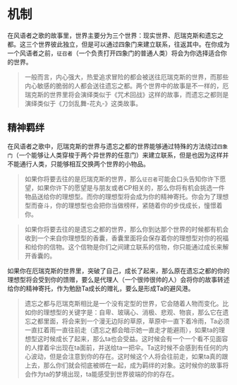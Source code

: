# 机制

在风语者之歌的故事里，世界主要分为三个世界：现实世界、厄瑞克斯和遗忘之都。这三个世界彼此独立，但是可以通过四象门来建立联系，往返其中。在你成为一个风语者之前，`征召者`（一个负责打开四象门的普通人类）将会为你选择适合你的世界。

> 一般而言，内心强大，热爱追求冒险的都会被送往厄瑞克斯的世界，而那些内心敏感的脆弱的人都会送往遗忘之都。两个世界中的故事是不一样的，厄瑞克斯的世界里将会演绎类似于《咒术回战》这样的故事，而遗忘之都则是演绎类似于《刀剑乱舞-花丸-》这类故事。

## 精神羁绊

在风语者之歌中，厄瑞克斯的世界与遗忘之都的世界能够通过特殊的方法绕过`四象门`（一个能够让人类穿梭于两个异世界的任意门）来建立联系，但是也因为这样并不能通行人类，只能够相互交换两个世界的小物品。

> 如果你将要去往的是厄瑞克斯的世界，那么`征召者`可能会口头告知你许下愿望，如果你许下的愿望是与朋友或者CP相关的，那么你将有机会挑选一件物品送给你的理想型。而你的理想型将会成为你的精神寄托。你会为了理想型而奋斗，你的理想型也会把你当做榜样，紧随着你的步伐成长，憧憬着你。



> 如果你将要去往的是遗忘之都的世界，那么你到达那个世界的时候都有机会收到一个来自你理想型的香囊，香囊里面将会保存着你的理想型对你的祝福和给你的信物。这个信物是你们之间建立联系的信物，你只能通过成长来解开香囊的。

如果你在厄瑞克斯的世界里，突破了自己，成长了起来，那么原在遗忘之都的你的理想型将会受到你的馈赠，要么是代理人（一个很帅很帅的人）会将你的故事转述给你的精神寄托，作为勉励Ta成长的赠礼，要么是形成Ta的避风港。

> 遗忘之都与厄瑞克斯相比是一个没有定型的世界，它会随着人物而变化。比如你的理想型的关键字是：自卑、玻璃心、消极、悲观、物哀，那么它在遗忘之都里面，将会来到一个漫无边际的草原，草原中一直下着冷雨，Ta必须一直扛着雨一直往前走（遗忘之都会暗示她一直走才能避雨），如果ta的理想型这时候成长了起来，那么ta也会受益。这时候会有一个一个看不见面容的人撑着伞出现在ta面前，并送给ta一把伞。Ta这时候不会感到有任何的内心波动，但是会注意到你的存在。这时候这个人将会往前走，如果ta真的跟上去，那么你们就会彻底被绑在一起，成为羁绊的对象。这时候你的故事将会作为ta的梦境出现，ta能感受到世界彼端的你的存在。



